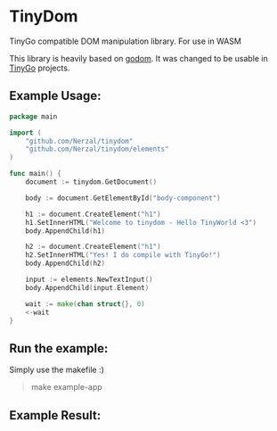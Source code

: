 # TinyDom

TinyGo compatible DOM manipulation library. For use in WASM

This library is heavily based on [godom](https://github.com/siongui/godom). It was changed to be usable in [TinyGo](https://tinygo.org) projects.

## Example Usage:

```go
package main

import (
	"github.com/Nerzal/tinydom"
	"github.com/Nerzal/tinydom/elements"
)

func main() {
	document := tinydom.GetDocument()

	body := document.GetElementById("body-component")

	h1 := document.CreateElement("h1")
	h1.SetInnerHTML("Welcome to tinydom - Hello TinyWorld <3")
	body.AppendChild(h1)

	h2 := document.CreateElement("h1")
	h2.SetInnerHTML("Yes! I do compile with TinyGo!")
	body.AppendChild(h2)

	input := elements.NewTextInput()
	body.AppendChild(input.Element)

	wait := make(chan struct{}, 0)
	<-wait
}
```

## Run the example: 

Simply use the makefile :) 

> make example-app

## Example Result:
